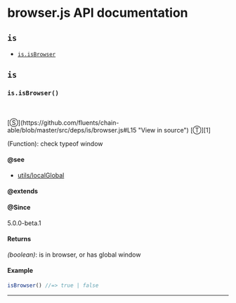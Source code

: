 # browser.js API documentation

<!-- div class="toc-container" -->

<!-- div -->

## `is`
* <a href="#is-prototype-isBrowser"  data-meta="isBrowser"  data-call="isBrowser"  data-category="Methods"  data-description="Function check typeof window"  data-name="isBrowser"  data-member="is"  data-see="href https github com fluents chain able search utf8 E2 9C 93 q utils localGlobal type label utils localGlobal"  data-all="meta isBrowser call isBrowser category Methods description Function check typeof window name isBrowser member is see href https github com fluents chain able search utf8 E2 9C 93 q utils localGlobal type label utils localGlobal notes todos klassProps" >`is.isBrowser`</a>

<!-- /div -->

<!-- /div -->

<!-- div class="doc-container" -->

<!-- div -->

## `is`

<!-- div -->

<h3 id="is-prototype-isBrowser" data-member="is" data-category="Methods" data-name="isBrowser"><code>is.isBrowser()</code></h3>
<br>
<br>
[&#x24C8;](https://github.com/fluents/chain-able/blob/master/src/deps/is/browser.js#L15 "View in source") [&#x24C9;][1]

(Function): check typeof window


#### @see 

* <a href="https://github.com/fluents/chain-able/search?utf8=%E2%9C%93&q=utils/localGlobal&type=" >utils/localGlobal</a>

#### @extends




#### @Since
5.0.0-beta.1

#### Returns
*(boolean)*: is in browser, or has global window

#### Example
```js
isBrowser() //=> true | false

```
---

<!-- /div -->

<!-- /div -->

<!-- /div -->

 [1]: #is "Jump back to the TOC."
